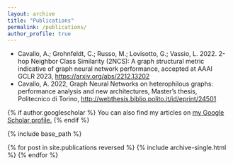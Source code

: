 ```yaml
---
layout: archive
title: "Publications"
permalink: /publications/
author_profile: true
---
```


- Cavallo, A.; Grohnfeldt, C.; Russo, M.; Lovisotto, G.; Vassio, L. 2022. 2-hop Neighbor Class Similarity (2NCS): A graph structural metric indicative of graph neural network performance, accepted at AAAI GCLR 2023, https://arxiv.org/abs/2212.13202
- Cavallo, A. 2022, Graph Neural Networks on heterophilous graphs: performance analysis and new architectures, Master’s thesis, Politecnico di Torino, http://webthesis.biblio.polito.it/id/eprint/24501

{% if author.googlescholar %}
  You can also find my articles on <u><a href="{{author.googlescholar}}">my Google Scholar profile</a>.</u>
{% endif %}

{% include base_path %}

{% for post in site.publications reversed %}
  {% include archive-single.html %}
{% endfor %}
